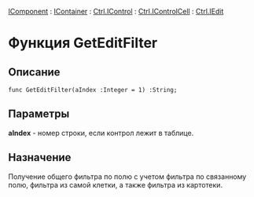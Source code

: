 ﻿---
Link: .Ctrl.IEdit.@GetEditFilter
---

[IComponent](topic:Com.Custom.ComClasses.IComponent.Default) :
[IContainer](topic:Com.Custom.ComClasses.IContainer.Default) :
[Ctrl.IControl](topic:Com.Custom.ComClasses.Ctrl.IControl.Default) :
[Ctrl.IControlCell](topic:Com.Custom.ComClasses.Ctrl.IControlCell.Default) :
[Ctrl.IEdit](Default)

# Функция GetEditFilter

## Описание

    func GetEditFilter(aIndex :Integer = 1) :String;

## Параметры

**aIndex** -  номер строки, если контрол лежит в таблице.

## Назначение

Получение общего фильтра по полю с учетом фильтра по связанному полю, фильтра из самой клетки,
а также фильтра из картотеки.